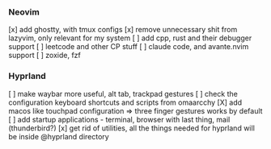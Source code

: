 ### Neovim

[x] add ghostty, with tmux configs
[x] remove unnecessary shit from lazyvim, only relevant for my system
[ ] add cpp, rust and their debugger support
[ ] leetcode and other CP stuff
[ ] claude code, and avante.nvim support
[ ] zoxide, fzf

### Hyprland

[ ] make waybar more useful, alt tab, trackpad gestures
[ ] check the configuration keyboard shortcuts and scripts from omaarcchy
[X] add macos like touchpad configuration => three finger gestures works by default
[ ] add startup applications - terminal, browser with last thing, mail (thunderbird?)
[x] get rid of utilities, all the things needed for hyprland will be inside @hyprland directory
